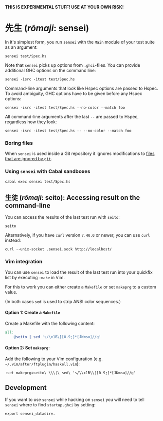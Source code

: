 __THIS IS EXPERIMENTAL STUFF! USE AT YOUR OWN RISK!__

# 先生 (*rōmaji*: sensei)

In it's simplest form, you run `sensei` with the `Main` module of your test
suite as an argument:

    sensei test/Spec.hs

Note that `sensei` picks up options from `.ghci`-files.  You can provide
additional GHC options on the command line:

    sensei -isrc -itest test/Spec.hs

Command-line arguments that look like Hspec options are passed to Hspec.  To
avoid ambiguity, GHC options have to be given before any Hspec options:

    sensei -isrc -itest test/Spec.hs --no-color --match foo

All command-line arguments after the last `--` are passed to Hspec, regardless
how they look:

    sensei -isrc -itest test/Spec.hs -- --no-color --match foo

### Boring files

When `sensei` is used inside a Git repository it ignores modifications to
[files that are ignored by `git`](https://git-scm.com/docs/gitignore).

### Using `sensei` with Cabal sandboxes

    cabal exec sensei test/Spec.hs

## 生徒 (*rōmaji*: seito): Accessing result on the command-line

You can access the results of the last test run with `seito`:

    seito

Alternatively, if you have `curl` version `7.40.0` or newer, you can use `curl`
instead:

    curl --unix-socket .sensei.sock http://localhost/


### Vim integration

You can use `sensei` to load the result of the last test run into your quickfix
list by executing `:make` in Vim.

For this to work you can either create a `Makefile` or set `makeprg` to a
custom value.

(In both cases `sed` is used to strip ANSI color sequences.)

#### Option 1: Create a `Makefile`

Create a Makefile with the following content:

```Makefile
all:
	@seito | sed 's/\x1B\[[0-9;]*[JKmsu]//g'
```


#### Option 2: Set `makeprg`:

Add the following to your Vim configuration (e.g.
`~/.vim/after/ftplugin/haskell.vim`):

```vim
:set makeprg=seito\ \\\|\ sed\ 's/\\x1B\\[[0-9;]*[JKmsu]//g'
```

## Development

If you want to use `sensei` while hacking on `sensei` you will need to tell
`sensei` where to find `startup.ghci` by setting:

```
export sensei_datadir=.
```
